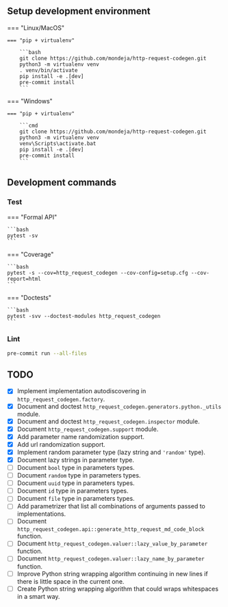 
## Setup development environment


=== "Linux/MacOS"

    === "pip + virtualenv"

        ```bash
        git clone https://github.com/mondeja/http-request-codegen.git
        python3 -m virtualenv venv
        . venv/bin/activate
        pip install -e .[dev]
        pre-commit install
        ```

=== "Windows"

    === "pip + virtualenv"

        ```cmd
        git clone https://github.com/mondeja/http-request-codegen.git
        python3 -m virtualenv venv
        venv\Scripts\activate.bat
        pip install -e .[dev]
        pre-commit install
        ```

## Development commands

### Test

=== "Formal API"

    ```bash
    pytest -sv
    ```

=== "Coverage"

    ```bash
    pytest -s --cov=http_request_codegen --cov-config=setup.cfg --cov-report=html
    ```

=== "Doctests"

    ```bash
    pytest -svv --doctest-modules http_request_codegen
    ```

### Lint

```bash
pre-commit run --all-files
```

## TODO

- [x] Implement implementation autodiscovering in
 `http_request_codegen.factory`.
- [x] Document and doctest `http_request_codegen.generators.python._utils`
 module.
- [x] Document and doctest `http_request_codegen.inspector` module.
- [x] Document `http_request_codegen.support` module.
- [x] Add parameter name randomization support.
- [x] Add url randomization support.
- [x] Implement random parameter type (lazy string and `'random'` type).
- [x] Document lazy strings in parameter type.
- [ ] Document ``bool`` type in parameters types.
- [ ] Document ``random`` type in parameters types.
- [ ] Document ``uuid`` type in parameters types.
- [ ] Document ``id`` type in parameters types.
- [ ] Document ``file`` type in parameters types.
- [ ] Add parametrizer that list all combinations of arguments passed to
 implementations.
- [ ] Document `http_request_codegen.api::generate_http_request_md_code_block`
 function.
- [ ] Document `http_request_codegen.valuer::lazy_value_by_parameter` function.
- [ ] Document `http_request_codegen.valuer::lazy_name_by_parameter` function.
- [ ] Improve Python string wrapping algorithm continuing in new lines if there
 is little space in the current one.
- [ ] Create Python string wrapping algorithm that could wraps whitespaces in a
 smart way.  
